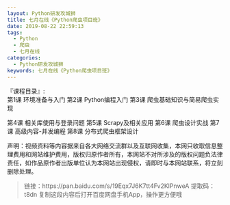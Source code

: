 ```yaml
---
layout: Python研发攻城狮
title: 七月在线《Python爬虫项目班》
date: 2019-08-22 22:59:13
tags:
  - Python
  - 爬虫
  - 七月在线
categories:
  - Python研发攻城狮
keywords: 七月在线《Python爬虫项目班》
---
```

『课程目录』:  
第1课 环境准备与入门
第2课 Python编程入门
第3课 爬虫基础知识与简易爬虫实现
<!-- more -->  
第4课 相关库使用与登录问题
第5课 Scrapy及相关应用
第6课 爬虫设计实战
第7课 高级内容-并发编程
第8课 分布式爬虫框架设计
<div class="post-copyright">
    <div class="post-copyright__author">
      <span class="post-copyright-meta">声明：视频资料等内容据来自各大网络交流群以及互联网收集，本网只收取信息整理费用和网站维护费用，版权归原作者所有，本网站不对所涉及的版权问题负法律责任，如作品原作者出版单位认为本网站出现侵权，请即时与本网站联系，将立刻删除处理。 </span>
    </div>
</div>

<blockquote class="blockquote-center">
链接：https://pan.baidu.com/s/19Eqx7J6K7tt4Fv2KlPnweA 
提取码：t8dn 
复制这段内容后打开百度网盘手机App，操作更方便哦
</blockquote>

